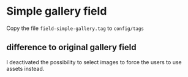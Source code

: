 # Simple gallery field

Copy the file `field-simple-gallery.tag` to `config/tags`

## difference to original gallery field

I deactivated the possibility to select images to force the users to use assets instead.
